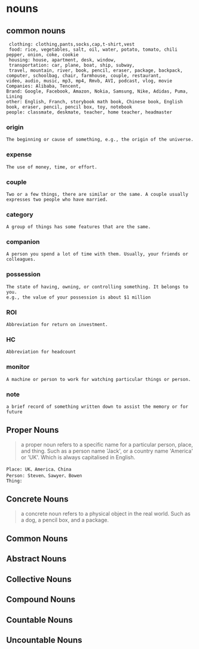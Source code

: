 # nouns 

## common nouns
	 clothing: clothing,pants,socks,cap,t-shirt,vest  
	 food: rice, vegetables, salt, oil, water, potato, tomato, chili pepper, onion, coke, cookie
	 housing: house, apartment, desk, window,
	 transportation: car, plane, boat, ship, subway,
	 travel, mountain, river, book, pencil, eraser, package, backpack, computer, schoolbag, chair, farmhouse, couple, restaurant, 
	video, audio, music, mp3, mp4, Rmvb, AVI, podcast, vlog, movie
	Companies: Alibaba, Tencent, 
	Brand: Google, Facebook, Amazon, Nokia, Samsung, Nike, Adidas, Puma, Lining
	other: English, Franch, storybook math book, Chinese book, English book, eraser, pencil, pencil box, toy, notebook
	people: classmate, deskmate, teacher, home teacher, headmaster
	  
### origin
	The beginning or cause of something, e.g., the origin of the universe.
### expense
	The use of money, time, or effort.
### couple
	Two or a few things, there are similar or the same. A couple usually expresses two people who have married.
### category  
    A group of things has some features that are the same.
### companion
	A person you spend a lot of time with them. Usually, your friends or colleagues.
###  possession
	The state of having, owning, or controlling something. It belongs to you.
	e.g., the value of your possession is about $1 million
### ROI
	Abbreviation for return on investment.
### HC
	Abbreviation for headcount
### monitor
	A machine or person to work for watching particular things or person.
### note
	a brief record of something written down to assist the memory or for future


## Proper Nouns 
> a proper noun refers to a specific name for a particular person, place, and thing. Such as a person name 'Jack', or a country name 'America' or 'UK'. Which is always capitalised in English.
>

	Place: UK、America、China
	Person: Steven、Sawyer、Bowen
	Thing: 


## Concrete Nouns 
> a concrete noun refers to a physical object in the real world. Such as a dog, a pencil box, and a package.
	

## Common Nouns

## Abstract Nouns

## Collective Nouns

## Compound Nouns

## Countable Nouns

## Uncountable Nouns






